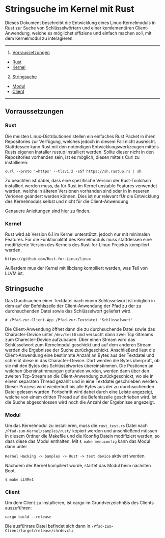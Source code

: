 
# Stringsuche im Kernel mit Rust

Dieses Dokument beschreibt die Entwicklung eines Linux-Kernelmoduls in Rust zur Suche von Schlüsselwörtern 
und einer komlementären Client-Anwendung, welche es möglichst effiziene und einfach machen soll, mit 
dem Kernelmodul zu interagieren.

---

1. [Vorraussetzungen](#Vorraussetzungen)
  - [Rust](#Rust) 
  - [Kernel](#Kernel) 
2. [Stringsuche](#Stringsuche)
  - [Modul](#Modul)
  - [Client](#Client)

---

## Vorraussetzungen
### Rust

Die meisten Linux-Distributionen stellen ein einfaches Rust Packet in ihren Repositories zur Verfügung, 
welches jedoch in diesem Fall nicht ausreicht. Stattdessen kann Rust mit den notendigen Entwicklungswerkzeugen 
mittels Rusts eigenen Installer rustup installiert werden. Sollte dieser nicht in den Repositories vorhanden sein, 
ist es möglich, diesen mittels Curl zu installieren:

`curl --proto '=https' --tlsv1.2 -sSf https://sh.rustup.rs | sh`

Zu beachten ist dabei, dass eine spezifische Version der Rust-Toolchain installiert werden muss, da für Rust im Kernel
unstable Features verwendet werden, welche in älteren Versionen vorhanden sind oder in in neueren Verionen geändert werden können.
Dies ist nur relevant fÜr die Entwicklung des Kernelmoduls selbst und nicht für die Client-Anwendung.

Genauere Anleitungen sind [hier](https://github.com/Rust-for-Linux/linux/blob/rust/Documentation/rust/quick-start.rst) zu finden.

### Kernel

Rust wird ab Version 6.1 im Kernel unterstützt, jedoch nur mit minimalen Features. Für die Funktionalität des Kernelmoduls 
muss stattdessen eine modifizierte Version des Kernels des Rust-for-Linux-Projekts kompiliert werden.

`https://github.com/Rust-for-Linux/linux`

Außerdem mus der Kernel mit libclang kompiliert werden, was Teil von LLVM ist.



## Stringsuche

Das Durchsuchen einer Textdatei nach einem Schlüsselwort ist möglich in dem auf der Befehlszeile der Client-Anwendung 
der Pfad zu der zu durchsuchenden Datei sowie das Schlüsselwort geliefert wird.

`# /Pfad-zur-Client-App /Pfad-zur-Textdatei 'Schlüsselwort'`

Die Client-Anwendung öffnet dann die zu durchsuchende Datei sowie das Character-Device unter `/dev/test0` und versucht 
dann zwei Tcp-Streams zum Charecter-Device aufzubauen. Über einen Stream wird das Schlüsselwort zum Kernelmodul geschickt 
und auf dem anderen Stream werden die Ergebnisse der Suche zurückgeschickt.
Anschließend liest die Client-Anwendung eine bestimmte Anzahl an Bytes aus der Textdatei und schreibt diese in das Character-Device.
Dort werden die Bytes überprüft, ob sie mit den Bytes des Schlüsselwortes übereinstimmen. Die Postionen an welchen übereinstimmungen gefunden wurden, werden dann über den zweiten Tcp-Stream an die Client-Anwendung zurückgeschickt, wo sie in einem separaten Thread gezählt und in eine Textdatei geschrieben werden.
Dieser Prozess wird wiederholt bis alle Bytes aus der zu durchsuchenden Datei gelesen wurden. Fortschritt wird dabei durch eine Leiste angezeigt, welche von einem dritten Thread auf die Befehlszeile geschrieben wird. 
Ist die Suche abgeschlossen wird noch die Anzahl der Ergebnisse angezeigt.

### Modul

Um das Kernelmodul zu installieren, muss die `rust_test.rs` Datei nach 
`/Pfad-zum-Kernel/samples/rust/` kopiert werden und anschließend müssen in diesem Ordner die Makefile und die Kconfig Datein
modifiziert werden, so dass diese das Modul enthalten. Mit 
`$ make menuconfig` kann das Modul dann unter

`Kernel Hacking -> Samples -> Rust -> test device` 
aktiviert werden.

Nachdem der Kernel kompiliert wurde, startet das Modul beim nächsten Boot.

`$ make LLVM=1`

### Client

Um dem Client zu installieren, ist cargo im Grundverzeichnßis des Clients auszuführen:

`cargo build --release`

Die ausführare Datei befindet sich dann in `/Pfad-zum-Client/target/release/chrdevcli`


